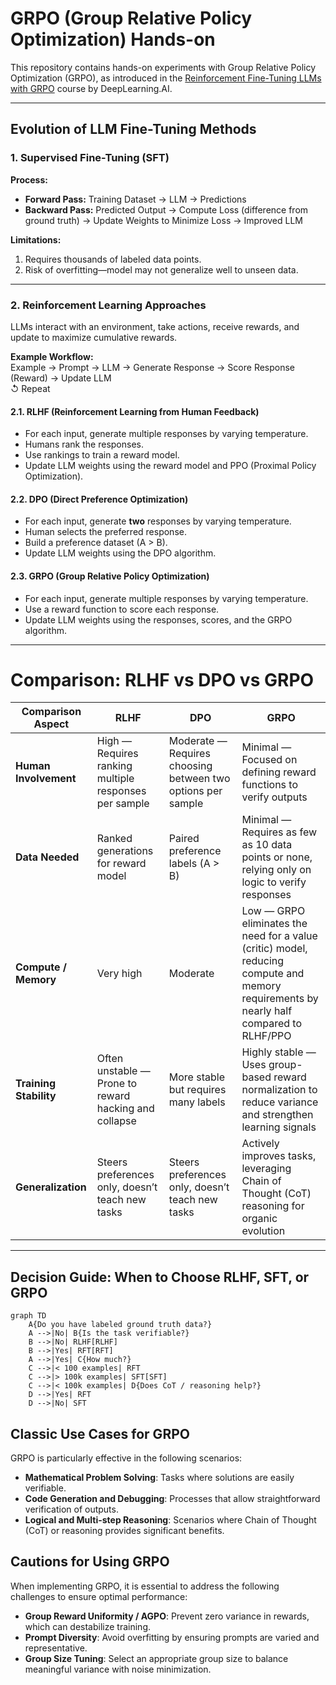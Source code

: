 # GRPO (Group Relative Policy Optimization) Hands-on

This repository contains hands-on experiments with Group Relative Policy Optimization (GRPO), as introduced in the [Reinforcement Fine-Tuning LLMs with GRPO](https://learn.deeplearning.ai/courses/reinforcement-fine-tuning-llms-grpo) course by DeepLearning.AI.

---

## Evolution of LLM Fine-Tuning Methods

### 1. Supervised Fine-Tuning (SFT)

**Process:**
- **Forward Pass:** Training Dataset → LLM → Predictions  
- **Backward Pass:** Predicted Output → Compute Loss (difference from ground truth) → Update Weights to Minimize Loss → Improved LLM

**Limitations:**
1. Requires thousands of labeled data points.
2. Risk of overfitting—model may not generalize well to unseen data.

---

### 2. Reinforcement Learning Approaches

LLMs interact with an environment, take actions, receive rewards, and update to maximize cumulative rewards.

**Example Workflow:**  
Example → Prompt → LLM → Generate Response → Score Response (Reward) → Update LLM  
↺ Repeat

#### 2.1. RLHF (Reinforcement Learning from Human Feedback)

- For each input, generate multiple responses by varying temperature.
- Humans rank the responses.
- Use rankings to train a reward model.
- Update LLM weights using the reward model and PPO (Proximal Policy Optimization).

#### 2.2. DPO (Direct Preference Optimization)

- For each input, generate **two** responses by varying temperature.
- Human selects the preferred response.
- Build a preference dataset (A > B).
- Update LLM weights using the DPO algorithm.

#### 2.3. GRPO (Group Relative Policy Optimization)

- For each input, generate multiple responses by varying temperature.
- Use a reward function to score each response.
- Update LLM weights using the responses, scores, and the GRPO algorithm.

---

# Comparison: RLHF vs DPO vs GRPO

| **Comparison Aspect**  | **RLHF**                                              | **DPO**                                                     | **GRPO**                                                                                                                                |
| ---------------------- | ----------------------------------------------------- | ----------------------------------------------------------- | --------------------------------------------------------------------------------------------------------------------------------------- |
| **Human Involvement**  | High — Requires ranking multiple responses per sample | Moderate — Requires choosing between two options per sample | Minimal — Focused on defining reward functions to verify outputs                                                                        |
| **Data Needed**        | Ranked generations for reward model                   | Paired preference labels (A > B)                            | Minimal — Requires as few as 10 data points or none, relying only on logic to verify responses                                          |
| **Compute / Memory**   | Very high                                             | Moderate                                                    | Low — GRPO eliminates the need for a value (critic) model, reducing compute and memory requirements by nearly half compared to RLHF/PPO |
| **Training Stability** | Often unstable — Prone to reward hacking and collapse | More stable but requires many labels                        | Highly stable — Uses group-based reward normalization to reduce variance and strengthen learning signals                                |
| **Generalization**     | Steers preferences only, doesn’t teach new tasks      | Steers preferences only, doesn’t teach new tasks            | Actively improves tasks, leveraging Chain of Thought (CoT) reasoning for organic evolution                                              |

---

## Decision Guide: When to Choose RLHF, SFT, or GRPO
```mermaid
graph TD
    A{Do you have labeled ground truth data?}
    A -->|No| B{Is the task verifiable?}
    B -->|No| RLHF[RLHF]
    B -->|Yes| RFT[RFT]
    A -->|Yes| C{How much?}
    C -->|< 100 examples| RFT
    C -->|> 100k examples| SFT[SFT]
    C -->|< 100k examples| D{Does CoT / reasoning help?}
    D -->|Yes| RFT
    D -->|No| SFT
```

## Classic Use Cases for GRPO

GRPO is particularly effective in the following scenarios:

* **Mathematical Problem Solving**: Tasks where solutions are easily verifiable.
* **Code Generation and Debugging**: Processes that allow straightforward verification of outputs.
* **Logical and Multi-step Reasoning**: Scenarios where Chain of Thought (CoT) or reasoning provides significant benefits.

## Cautions for Using GRPO

When implementing GRPO, it is essential to address the following challenges to ensure optimal performance:

* **Group Reward Uniformity / AGPO**: Prevent zero variance in rewards, which can destabilize training.
* **Prompt Diversity**: Avoid overfitting by ensuring prompts are varied and representative.
* **Group Size Tuning**: Select an appropriate group size to balance meaningful variance with noise minimization.
